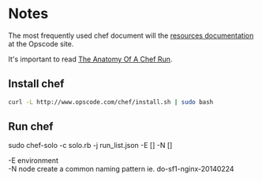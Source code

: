 # Notes

The most frequently used chef document will the [resources documentation][1]
at the Opscode site.

It's important to read [The Anatomy Of A Chef Run][2].

## Install chef

```bash
curl -L http://www.opscode.com/chef/install.sh | sudo bash
```

## Run chef

sudo chef-solo -c solo.rb -j run_list.json -E [] -N []

-E environment  
-N node create a common naming pattern ie. do-sf1-nginx-20140224  

[1]: http://docs.opscode.com/chef/resources.html
[2]: #
